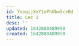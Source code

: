 ```yaml
---
id: YxoqijXmY1oPhUbw5cv0d
title: Lec 1
desc: ''
updated: 1642880489950
created: 1642880489950
---
```


